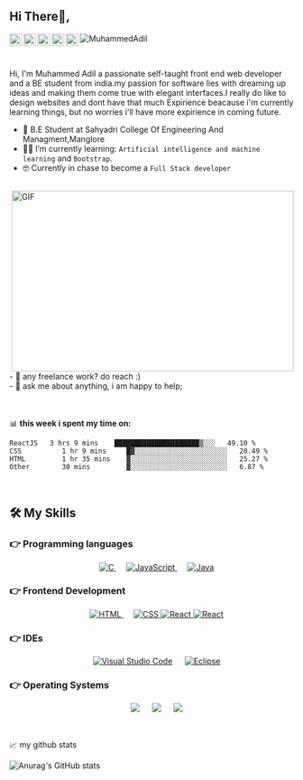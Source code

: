 ## Hi There👋, 

<a href="https://www.instagram.com/_.muhd_adil._/">
  <img align="left" alt="Muhd Adil's Instagram" width="22px" src="https://raw.githubusercontent.com/hussainweb/hussainweb/main/icons/instagram.png" />
</a>
<a href="mailto:muhdadil110@gmail.com">
	<img align="left" width="22px" src="https://github.com/MuhdAdil1/gmail-icon/blob/main/index.svg" alt="Muhd Adil's Gmail"/>
</a>
	
<a href="https://discord.gg/REEPERx">
  <img align="left" alt="Muhd Adil's Discord" width="22px" src="https://raw.githubusercontent.com/peterthehan/peterthehan/master/assets/discord.svg" />
</a>
<a href="https://twitter.com/MuhdAdi32605097/">
  <img align="left" alt="Muhd Adil | Twitter" width="22px" src="https://raw.githubusercontent.com/peterthehan/peterthehan/master/assets/twitter.svg" />
</a>
<a href="www.linkedin.com/in/muhd-adil-b0b43a217/">
  <img align="left" alt="Muhd Adil's LinkedIN" width="22px" src="https://raw.githubusercontent.com/peterthehan/peterthehan/master/assets/linkedin.svg" />
</a>

<p align="left"> 
	<img src="https://komarev.com/ghpvc/?username=MuhdAdil1&color=blue" alt="MuhammedAdil" /> 
</p>

<br />

Hi, I'm Muhammed Adil a passionate self-taught front end web developer and a BE student from india.my passion for software lies with dreaming up ideas and making them come true with elegant interfaces.I really do like to design websites and dont have that much Expirience beacause i'm currently learning things, but no worries i'll have more expirience in coming future. <br>

- :school: B.E Student at Sahyadri College Of Engineering And Managment,Manglore
- :student: I’m currently learning: `Artificial intelligence and machine learning` and `Bootstrap`.
- :nerd_face: Currently in chase to become a `Full Stack developer`

<br>
<img align="right" alt="GIF" src="https://github.com/abhisheknaiidu/abhisheknaiidu/blob/master/code.gif?raw=true" width="500" height="320" />

<br>
- 💼 any freelance work? do reach :) <br>
- 💬 ask me about anything, i am happy to help;

<br>
<br>
<br>

📊 **this week i spent my time on:**
<!--START_SECTION:waka-->

```text
ReactJS   3 hrs 9 mins    █████████████████████▒░░░   49.10 %
CSS          1 hr 9 mins     █▓░░░░░░░░░░░░░░░░░░░░░░░   20.49 %
HTML         1 hr 35 mins    ▓░░░░░░░░░░░░░░░░░░░░░░░░   25.27 %
Other        30 mins         ▓░░░░░░░░░░░░░░░░░░░░░░░░   6.87 %
```

<!--END_SECTION:waka-->

<br>

## 🛠️ My Skills

### 👉 Programming languages

<p align="center"> 
  &emsp; 
  <a href="https://www.cprogramming.com/" target="_blank"> 
    <img alt="C" src="https://xinetzone.github.io/ColoredBadges/svg/dev/languages/c.svg">
  </a> 
  &emsp;
  <a href="https://developer.mozilla.org/en-US/docs/Web/JavaScript" target="_blank"> 
     <img alt="JavaScript" src="https://xinetzone.github.io/ColoredBadges/svg/dev/languages/js.svg">
   </a>
  &emsp;
  <a href="https://www.java.com" target="_blank"> 
    <img alt="Java" src="https://xinetzone.github.io/ColoredBadges/svg/dev/languages/java.svg">
  </a>
</p>

### 👉 Frontend Development
<p align="center"> 
  &emsp; 
  <a href="https://www.w3.org/html/" target="_blank"> 
   <img alt="HTML" src="https://xinetzone.github.io/ColoredBadges/svg/dev/languages/html.svg">
  </a>   
  &emsp;
  <a href="https://www.w3schools.com/css/" target="_blank">
    <img alt="CSS" src="https://xinetzone.github.io/ColoredBadges/svg/dev/languages/css3.svg">
  </a> 
	<a href="https://www.w3schools.com/react/" target="_blank">
    <img alt="React" src="https://xinetzone.github.io/ColoredBadges/svg/dev/frameworks/react.svg">
  </a> 
	</a> 
	<a href="https://www.w3schools.com/react/" target="_blank">
    <img alt="React" src="https://xinetzone.github.io/ColoredBadges/svg/dev/frameworks/bootstrap.svg">
  </a> 
	
</p>

 ### 👉 IDEs
 
<p align="center">
  &emsp;
    <a href="#"><img alt="Visual Studio Code" src="https://img.shields.io/badge/Visual_Studio_Code-0078D4?style=for-the-badge&logo=visual%20studio%20code&logoColor=white"></a>
  &emsp;
    <a href="#"><img alt="Eclipse" src="https://img.shields.io/badge/Eclipse-2C2255?style=for-the-badge&logo=eclipse&logoColor=white" /></a>
</p>



 ### 👉 Operating Systems
 
<p align="center">
  &emsp;
    <a href="#"><img src="https://img.shields.io/badge/Linux-FCC624?style=for-the-badge&logo=linux&logoColor=black"></a>
  &emsp;
    <a href="#"><img src="https://img.shields.io/badge/Ubuntu-E95420?style=for-the-badge&logo=ubuntu&logoColor=white"></a>
  &emsp;
    <a href="#"><img src="https://img.shields.io/badge/Windows-0078D6?style=for-the-badge&logo=windows&logoColor=white"></a>
</p>
<br>

 📈 my github stats

![Anurag's GitHub stats](https://github-readme-stats.vercel.app/api?username=MuhdAdil&show_icons=true&theme=radical)

<br>







